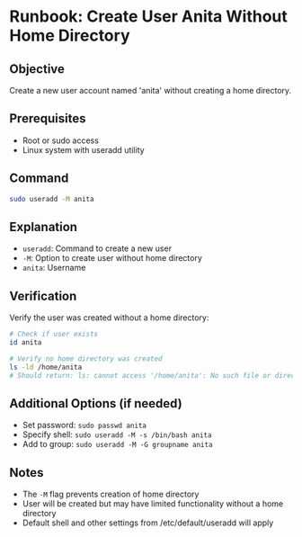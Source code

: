 # Runbook: Create User Anita Without Home Directory

## Objective
Create a new user account named 'anita' without creating a home directory.

## Prerequisites
- Root or sudo access
- Linux system with useradd utility

## Command
```bash
sudo useradd -M anita
```

## Explanation
- `useradd`: Command to create a new user
- `-M`: Option to create user without home directory
- `anita`: Username

## Verification
Verify the user was created without a home directory:
```bash
# Check if user exists
id anita

# Verify no home directory was created
ls -ld /home/anita
# Should return: ls: cannot access '/home/anita': No such file or directory
```

## Additional Options (if needed)
- Set password: `sudo passwd anita`
- Specify shell: `sudo useradd -M -s /bin/bash anita`
- Add to group: `sudo useradd -M -G groupname anita`

## Notes
- The `-M` flag prevents creation of home directory
- User will be created but may have limited functionality without a home directory
- Default shell and other settings from /etc/default/useradd will apply
